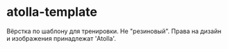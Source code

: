 # atolla-template

Вёрстка по шаблону для тренировки.
Не "резиновый".
Права на дизайн и изображения принадлежат 'Atolla'.
